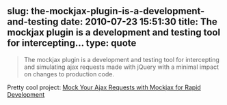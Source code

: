 slug: the-mockjax-plugin-is-a-development-and-testing
date: 2010-07-23 15:51:30
title: The mockjax plugin is a development and testing tool for intercepting...
type: quote
---

> The mockjax plugin is a development and testing tool for intercepting and simulating ajax requests made with jQuery with a minimal impact on changes to production code.

Pretty cool project: [Mock Your Ajax Requests with Mockjax for Rapid Development](http://enterprisejquery.com/2010/07/mock-your-ajax-requests-with-mockjax-for-rapid-development/)
